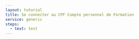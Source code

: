 ```yaml
---
layout: tutorial
title: Se connecter au CPF Compte personnel de Formation
service: generic
steps:
  - text: test
---
```

